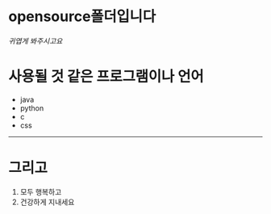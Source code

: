 # opensource폴더입니다
###### 귀엽게 봐주시고요
# 사용될 것 같은 프로그램이나 언어
  * java
  * python
  * c
  * css
---------------------
 # 그리고
1. 모두 행복하고
2. 건강하게 지내세요
